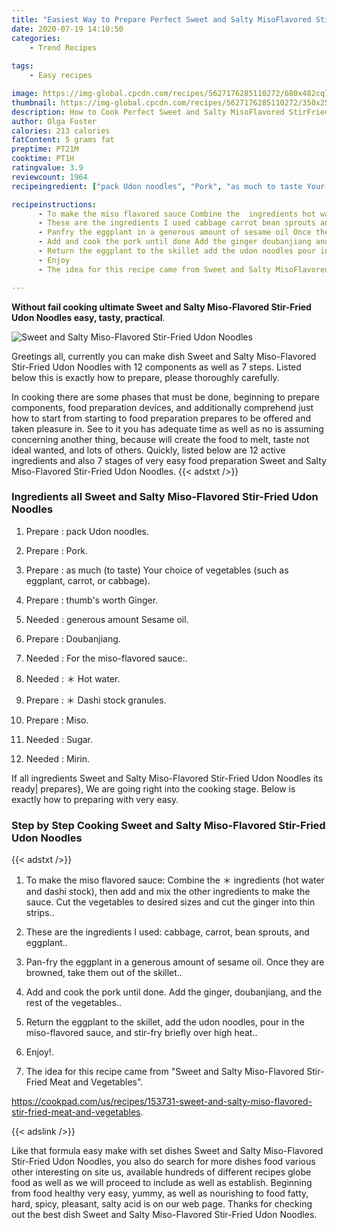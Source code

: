 ```yaml
---
title: "Easiest Way to Prepare Perfect Sweet and Salty MisoFlavored StirFried Udon Noodles"
date: 2020-07-19 14:10:50
categories:
    - Trend Recipes
    
tags:
    - Easy recipes

image: https://img-global.cpcdn.com/recipes/5627176285110272/680x482cq70/sweet-and-salty-miso-flavored-stir-fried-udon-noodles-recipe-main-photo.jpg
thumbnail: https://img-global.cpcdn.com/recipes/5627176285110272/350x250cq70/sweet-and-salty-miso-flavored-stir-fried-udon-noodles-recipe-main-photo.jpg
description: How to Cook Perfect Sweet and Salty MisoFlavored StirFried Udon Noodles with 12 ingredients and 7 stages of easy cooking.
author: Olga Foster
calories: 213 calories
fatContent: 5 grams fat
preptime: PT21M
cooktime: PT1H
ratingvalue: 3.9
reviewcount: 1964
recipeingredient: ["pack Udon noodles", "Pork", "as much to taste Your choice of vegetables such as eggplant carrot or cabbage", "thumbs worth Ginger", "generous amount Sesame oil", "Doubanjiang", "For the misoflavored sauce", " Hot water", " Dashi stock granules", "Miso", "Sugar", "Mirin"]

recipeinstructions: 
      - To make the miso flavored sauce Combine the  ingredients hot water and dashi stock then add and mix the other ingredients to make the sauce Cut the vegetables to desired sizes and cut the ginger into thin strips 
      - These are the ingredients I used cabbage carrot bean sprouts and eggplant 
      - Panfry the eggplant in a generous amount of sesame oil Once they are browned take them out of the skillet 
      - Add and cook the pork until done Add the ginger doubanjiang and the rest of the vegetables 
      - Return the eggplant to the skillet add the udon noodles pour in the misoflavored sauce and stirfry briefly over high heat 
      - Enjoy 
      - The idea for this recipe came from Sweet and Salty MisoFlavored StirFried Meat and Vegetableshttpscookpadcomusrecipes153731sweetandsaltymisoflavoredstirfriedmeatandvegetables

---
```




**Without fail cooking ultimate Sweet and Salty Miso-Flavored Stir-Fried Udon Noodles easy, tasty, practical**. 


![Sweet and Salty Miso-Flavored Stir-Fried Udon Noodles](https://img-global.cpcdn.com/recipes/5627176285110272/680x482cq70/sweet-and-salty-miso-flavored-stir-fried-udon-noodles-recipe-main-photo.jpg "Sweet and Salty Miso-Flavored Stir-Fried Udon Noodles")




Greetings all, currently you can make dish Sweet and Salty Miso-Flavored Stir-Fried Udon Noodles with 12 components as well as 7 steps. Listed below this is exactly how to prepare, please thoroughly carefully.

In cooking there are some phases that must be done, beginning to prepare components, food preparation devices, and additionally comprehend just how to start from starting to food preparation prepares to be offered and taken pleasure in. See to it you has adequate time as well as no is assuming concerning another thing, because will create the food to melt, taste not ideal wanted, and lots of others. Quickly, listed below are 12 active ingredients and also 7 stages of very easy food preparation Sweet and Salty Miso-Flavored Stir-Fried Udon Noodles.
{{< adstxt />}}

### Ingredients all Sweet and Salty Miso-Flavored Stir-Fried Udon Noodles


1. Prepare  : pack Udon noodles.

1. Prepare  : Pork.

1. Prepare  : as much (to taste) Your choice of vegetables (such as eggplant, carrot, or cabbage).

1. Prepare  : thumb&#39;s worth Ginger.

1. Needed  : generous amount Sesame oil.

1. Prepare  : Doubanjiang.

1. Needed  : For the miso-flavored sauce:.

1. Needed  : ＊ Hot water.

1. Prepare  : ＊ Dashi stock granules.

1. Prepare  : Miso.

1. Needed  : Sugar.

1. Needed  : Mirin.



If all ingredients Sweet and Salty Miso-Flavored Stir-Fried Udon Noodles its ready| prepares}, We are going right into the cooking stage. Below is exactly how to preparing with very easy.

### Step by Step Cooking Sweet and Salty Miso-Flavored Stir-Fried Udon Noodles

{{< adstxt />}}


1. To make the miso flavored sauce: Combine the ＊ ingredients (hot water and dashi stock), then add and mix the other ingredients to make the sauce. Cut the vegetables to desired sizes and cut the ginger into thin strips..



1. These are the ingredients I used: cabbage, carrot, bean sprouts, and eggplant..



1. Pan-fry the eggplant in a generous amount of sesame oil. Once they are browned, take them out of the skillet..



1. Add and cook the pork until done. Add the ginger, doubanjiang, and the rest of the vegetables..



1. Return the eggplant to the skillet, add the udon noodles, pour in the miso-flavored sauce, and stir-fry briefly over high heat..



1. Enjoy!.



1. The idea for this recipe came from &#34;Sweet and Salty Miso-Flavored Stir-Fried Meat and Vegetables&#34;.

https://cookpad.com/us/recipes/153731-sweet-and-salty-miso-flavored-stir-fried-meat-and-vegetables.





{{< adslink />}}

Like that formula easy make with set dishes Sweet and Salty Miso-Flavored Stir-Fried Udon Noodles, you also do search for more dishes food various other interesting on site us, available hundreds of different recipes globe food as well as we will proceed to include as well as establish. Beginning from food healthy very easy, yummy, as well as nourishing to food fatty, hard, spicy, pleasant, salty acid is on our web page. Thanks for checking out the best dish Sweet and Salty Miso-Flavored Stir-Fried Udon Noodles.
